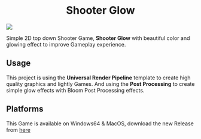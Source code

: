 <h1 align="center">Shooter Glow</h1>

![](https://github.com/BillyFrcs/ShooterGlow/blob/master/Assets/Gif/Shooter%20Glow.gif)

Simple 2D top down Shooter Game, **Shooter Glow** with beautiful color and glowing effect to improve Gameplay experience.

## Usage 
This project is using the **Universal Render Pipeline** template to create high quality graphics and lightly Games. And using the **Post Processing** to create simple glow effects with Bloom Post Processing effects.

## Platforms
This Game is available on Windows64 & MacOS, download the new Release from [here](https://github.com/BillyFrcs/ShooterGlow/releases/tag/v0.1)
